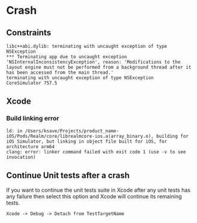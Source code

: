 # Crash


## Constraints

```log
libc++abi.dylib: terminating with uncaught exception of type NSException
*** Terminating app due to uncaught exception 'NSInternalInconsistencyException', reason: 'Modifications to the layout engine must not be performed from a background thread after it has been accessed from the main thread.'
terminating with uncaught exception of type NSException
CoreSimulator 757.5
```



## Xcode

### Build linking error

```log
ld: in /Users/ksave/Projects/product_name-iOS/Pods/Realm/core/librealmcore-ios.a(array_binary.o), building for iOS Simulator, but linking in object file built for iOS, for architecture arm64
clang: error: linker command failed with exit code 1 (use -v to see invocation)
```


## Continue Unit tests after a crash

If you want to continue the unit tests suite in Xcode after any unit tests has any failure then select this option and Xcode will continue its remaining tests.

```
Xcode -> Debug -> Detach from TestTargetName
```

